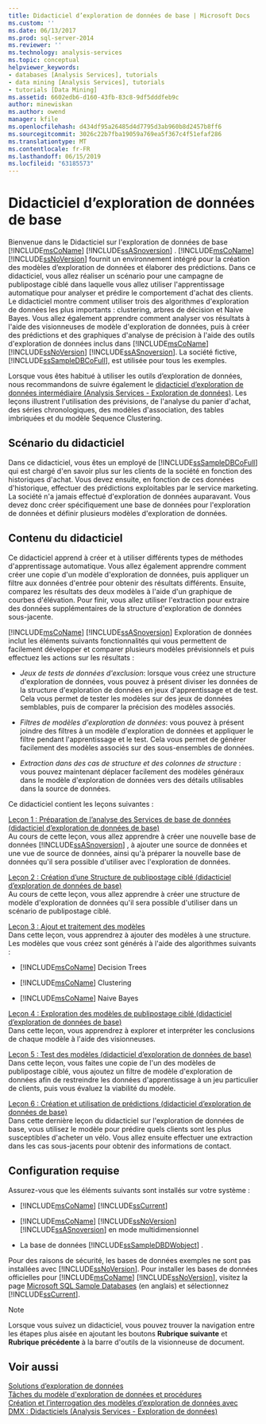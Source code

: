 ```yaml
---
title: Didacticiel d’exploration de données de base | Microsoft Docs
ms.custom: ''
ms.date: 06/13/2017
ms.prod: sql-server-2014
ms.reviewer: ''
ms.technology: analysis-services
ms.topic: conceptual
helpviewer_keywords:
- databases [Analysis Services], tutorials
- data mining [Analysis Services], tutorials
- tutorials [Data Mining]
ms.assetid: 6602edb6-d160-43fb-83c8-9df5dddfeb9c
author: minewiskan
ms.author: owend
manager: kfile
ms.openlocfilehash: d434df95a26485d4d7795d3ab960b8d2457b8ff6
ms.sourcegitcommit: 3026c22b7fba19059a769ea5f367c4f51efaf286
ms.translationtype: MT
ms.contentlocale: fr-FR
ms.lasthandoff: 06/15/2019
ms.locfileid: "63185573"
---
```

# <a name="basic-data-mining-tutorial"></a>Didacticiel d’exploration de données de base
  Bienvenue dans le Didacticiel sur l'exploration de données de base [!INCLUDE[msCoName](../includes/msconame-md.md)] [!INCLUDE[ssASnoversion](../includes/ssasnoversion-md.md)] . [!INCLUDE[msCoName](../includes/msconame-md.md)] [!INCLUDE[ssNoVersion](../includes/ssnoversion-md.md)] fournit un environnement intégré pour la création des modèles d’exploration de données et élaborer des prédictions. Dans ce didacticiel, vous allez réaliser un scénario pour une campagne de publipostage ciblé dans laquelle vous allez utiliser l'apprentissage automatique pour analyser et prédire le comportement d'achat des clients. Le didacticiel montre comment utiliser trois des algorithmes d'exploration de données les plus importants : clustering, arbres de décision et Naive Bayes. Vous allez également apprendre comment analyser vos résultats à l'aide des visionneuses de modèle d'exploration de données, puis à créer des prédictions et des graphiques d'analyse de précision à l'aide des outils d'exploration de données inclus dans [!INCLUDE[msCoName](../includes/msconame-md.md)] [!INCLUDE[ssNoVersion](../includes/ssnoversion-md.md)] [!INCLUDE[ssASnoversion](../includes/ssasnoversion-md.md)]. La société fictive, [!INCLUDE[ssSampleDBCoFull](../includes/sssampledbcofull-md.md)], est utilisée pour tous les exemples.  
  
 Lorsque vous êtes habitué à utiliser les outils d’exploration de données, nous recommandons de suivre également le [didacticiel d’exploration de données intermédiaire &#40;Analysis Services - Exploration de données&#41;](../../2014/tutorials/intermediate-data-mining-tutorial-analysis-services-data-mining.md). Les leçons illustrent l'utilisation des prévisions, de l'analyse du panier d'achat, des séries chronologiques, des modèles d'association, des tables imbriquées et du modèle Sequence Clustering.  
  
## <a name="tutorial-scenario"></a>Scénario du didacticiel  
 Dans ce didacticiel, vous êtes un employé de [!INCLUDE[ssSampleDBCoFull](../includes/sssampledbcofull-md.md)] qui est chargé d'en savoir plus sur les clients de la société en fonction des historiques d'achat. Vous devez ensuite, en fonction de ces données d'historique, effectuer des prédictions exploitables par le service marketing. La société n'a jamais effectué d'exploration de données auparavant. Vous devez donc créer spécifiquement une base de données pour l'exploration de données et définir plusieurs modèles d'exploration de données.  
  
## <a name="what-you-will-learn"></a>Contenu du didacticiel  
 Ce didacticiel apprend à créer et à utiliser différents types de méthodes d'apprentissage automatique. Vous allez également apprendre comment créer une copie d'un modèle d'exploration de données, puis appliquer un filtre aux données d'entrée pour obtenir des résultats différents. Ensuite, comparez les résultats des deux modèles à l'aide d'un graphique de courbes d'élévation. Pour finir, vous allez utiliser l'extraction pour extraire des données supplémentaires de la structure d'exploration de données sous-jacente.  
  
 [!INCLUDE[msCoName](../includes/msconame-md.md)] [!INCLUDE[ssASnoversion](../includes/ssasnoversion-md.md)] Exploration de données inclut les éléments suivants fonctionnalités qui vous permettent de facilement développer et comparer plusieurs modèles prévisionnels et puis effectuez les actions sur les résultats :  
  
-   *Jeux de tests de données d'exclusion*: lorsque vous créez une structure d'exploration de données, vous pouvez à présent diviser les données de la structure d'exploration de données en jeux d'apprentissage et de test. Cela vous permet de tester les modèles sur des jeux de données semblables, puis de comparer la précision des modèles associés.  
  
-   *Filtres de modèles d'exploration de données*: vous pouvez à présent joindre des filtres à un modèle d'exploration de données et appliquer le filtre pendant l'apprentissage et le test. Cela vous permet de générer facilement des modèles associés sur des sous-ensembles de données.  
  
-   *Extraction dans des cas de structure et des colonnes de structure* : vous pouvez maintenant déplacer facilement des modèles généraux dans le modèle d'exploration de données vers des détails utilisables dans la source de données.  
  
 Ce didacticiel contient les leçons suivantes :  
  
 [Leçon 1 : Préparation de l’analyse des Services de base de données &#40;didacticiel d’exploration de données de base&#41;](../../2014/tutorials/lesson-1-preparing-the-analysis-services-database-basic-data-mining-tutorial.md)  
 Au cours de cette leçon, vous allez apprendre à créer une nouvelle base de données [!INCLUDE[ssASnoversion](../includes/ssasnoversion-md.md)] , à ajouter une source de données et une vue de source de données, ainsi qu'à préparer la nouvelle base de données qu'il sera possible d'utiliser avec l'exploration de données.  
  
 [Leçon 2 : Création d’une Structure de publipostage ciblé &#40;didacticiel d’exploration de données de base&#41;](../../2014/tutorials/lesson-2-building-a-targeted-mailing-structure-basic-data-mining-tutorial.md)  
 Au cours de cette leçon, vous allez apprendre à créer une structure de modèle d'exploration de données qu'il sera possible d'utiliser dans un scénario de publipostage ciblé.  
  
 [Leçon 3 : Ajout et traitement des modèles](../../2014/tutorials/lesson-3-adding-and-processing-models.md)  
 Dans cette leçon, vous apprendrez à ajouter des modèles à une structure. Les modèles que vous créez sont générés à l'aide des algorithmes suivants :  
  
-   [!INCLUDE[msCoName](../includes/msconame-md.md)] Decision Trees  
  
-   [!INCLUDE[msCoName](../includes/msconame-md.md)] Clustering  
  
-   [!INCLUDE[msCoName](../includes/msconame-md.md)] Naive Bayes  
  
 [Leçon 4 : Exploration des modèles de publipostage ciblé &#40;didacticiel d’exploration de données de base&#41;](../../2014/tutorials/lesson-4-exploring-the-targeted-mailing-models-basic-data-mining-tutorial.md)  
 Dans cette leçon, vous apprendrez à explorer et interpréter les conclusions de chaque modèle à l'aide des visionneuses.  
  
 [Leçon 5 : Test des modèles &#40;didacticiel d’exploration de données de base&#41;](../../2014/tutorials/lesson-5-testing-models-basic-data-mining-tutorial.md)  
 Dans cette leçon, vous faites une copie de l'un des modèles de publipostage ciblé, vous ajoutez un filtre de modèle d'exploration de données afin de restreindre les données d'apprentissage à un jeu particulier de clients, puis vous évaluez la viabilité du modèle.  
  
 [Leçon 6 : Création et utilisation de prédictions &#40;didacticiel d’exploration de données de base&#41;](../../2014/tutorials/lesson-6-creating-and-working-with-predictions-basic-data-mining-tutorial.md)  
 Dans cette dernière leçon du didacticiel sur l'exploration de données de base, vous utilisez le modèle pour prédire quels clients sont les plus susceptibles d'acheter un vélo. Vous allez ensuite effectuer une extraction dans les cas sous-jacents pour obtenir des informations de contact.  
  
## <a name="requirements"></a>Configuration requise  
 Assurez-vous que les éléments suivants sont installés sur votre système :  
  
-   [!INCLUDE[msCoName](../includes/msconame-md.md)] [!INCLUDE[ssCurrent](../includes/sscurrent-md.md)]  
  
-   [!INCLUDE[msCoName](../includes/msconame-md.md)] [!INCLUDE[ssNoVersion](../includes/ssnoversion-md.md)] [!INCLUDE[ssASnoversion](../includes/ssasnoversion-md.md)] en mode multidimensionnel  
  
-   La base de données [!INCLUDE[ssSampleDBDWobject](../includes/sssampledbdwobject-md.md)] .  
  
 Pour des raisons de sécurité, les bases de données exemples ne sont pas installées avec [!INCLUDE[ssNoVersion](../includes/ssnoversion-md.md)]. Pour installer les bases de données officielles pour [!INCLUDE[msCoName](../includes/msconame-md.md)] [!INCLUDE[ssNoVersion](../includes/ssnoversion-md.md)], visitez la page [Microsoft SQL Sample Databases](https://go.microsoft.com/fwlink/?LinkId=88417) (en anglais) et sélectionnez [!INCLUDE[ssCurrent](../includes/sscurrent-md.md)].  
  
> [!NOTE]  
>  Lorsque vous suivez un didacticiel, vous pouvez trouver la navigation entre les étapes plus aisée en ajoutant les boutons **Rubrique suivante** et **Rubrique précédente** à la barre d'outils de la visionneuse de document.  
  
## <a name="see-also"></a>Voir aussi  
 [Solutions d’exploration de données](../../2014/analysis-services/data-mining/data-mining-solutions.md)   
 [Tâches du modèle d'exploration de données et procédures](../../2014/analysis-services/data-mining/mining-model-tasks-and-how-tos.md)   
 [Création et l’interrogation des modèles d’exploration de données avec DMX : Didacticiels &#40;Analysis Services - Exploration de données&#41;](../../2014/tutorials/create-query-data-mining-models-dmx-tutorials.md)  
  
  
